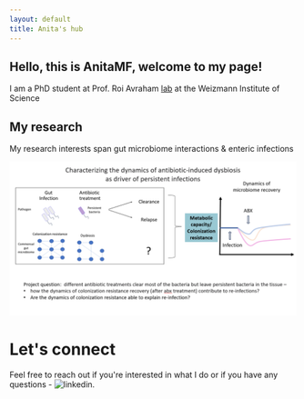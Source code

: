 ```yaml
---
layout: default
title: Anita's hub
---
```


## Hello, this is AnitaMF, welcome to my page!

I am a PhD student at Prof. Roi Avraham [lab](https://www.weizmann.ac.il/dept/irb/avraham/avraham-lab-homepage) at the Weizmann Institute of Science 

## My research 
My research interests span gut microbiome interactions & enteric infections

![](/projectQuestion.PNG)

# Let's connect 
Feel free to reach out if you're interested in what I do or if you have any questions - ![linkedin](https://www.linkedin.com/in/ana-mejia-fleisacher-546113290/).
